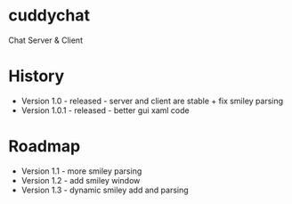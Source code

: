 cuddychat
=========

Chat Server &amp; Client


History
=======
- Version 1.0 - released - server and client are stable + fix smiley parsing
- Version 1.0.1 - released - better gui xaml code


Roadmap
======
- Version 1.1 - more smiley parsing
- Version 1.2 - add smiley window
- Version 1.3 - dynamic smiley add and parsing